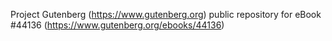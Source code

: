 Project Gutenberg (https://www.gutenberg.org) public repository for eBook #44136 (https://www.gutenberg.org/ebooks/44136)
